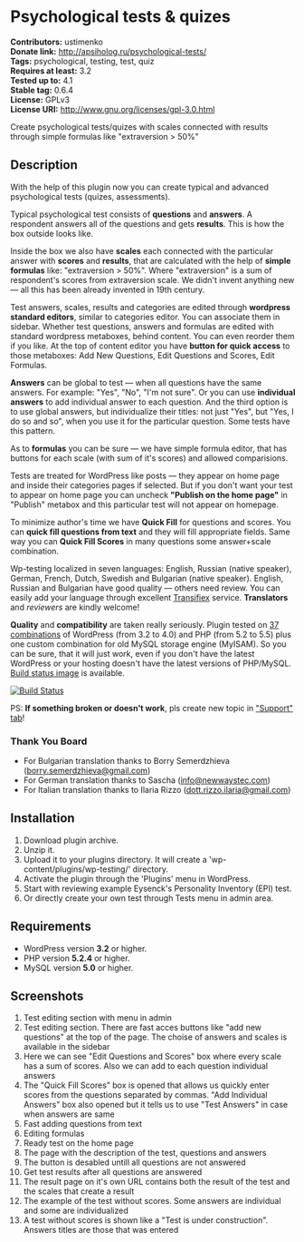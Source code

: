 # Psychological tests & quizes #

**Contributors:** ustimenko  
**Donate link:** http://apsiholog.ru/psychological-tests/  
**Tags:** psychological, testing, test, quiz  
**Requires at least:** 3.2  
**Tested up to:** 4.1  
**Stable tag:** 0.6.4  
**License:** GPLv3  
**License URI:** http://www.gnu.org/licenses/gpl-3.0.html  

Create psychological tests/quizes with scales connected with results through simple formulas like "extraversion > 50%"

## Description ##

With the help of this plugin now you can create typical and advanced psychological tests (quizes, assessments).

Typical psychological test consists of **questions** and **answers**. A respondent answers all of the questions and gets **results**. This is how the box outside looks like.

Inside the box we also have **scales** each connected with the particular answer with **scores** and **results**, that are calculated with the help of **simple formulas** like: "extraversion > 50%". Where "extraversion" is a sum of respondent's scores from extraversion scale. We didn't invent anything new — all this has been already invented in 19th century.

Test answers, scales, results and categories are edited through **wordpress standard editors**, similar to categories editor. You can associate them in sidebar. Whether test questions, answers and formulas are edited with standard wordpress metaboxes, behind content. You can even reorder them if you like. At the top of content editor you have **button for quick access** to those metaboxes: Add New Questions, Edit Questions and Scores, Edit Formulas.

**Answers**  can be global to test — when all questions have the same answers. For example: "Yes", "No", "I'm not sure". Or you can use **individual answers** to add individual answer to each question. And the third option is to use global answers, but individualize their titles: not just "Yes", but "Yes, I do so and so", when you use it for the particular question. Some tests have this pattern.

As to **formulas** you can be sure — we have simple formula editor, that has buttons for each scale (with sum of it's scores) and allowed comparisions.

Tests are treated for WordPress like posts — they appear on home page and inside their categories pages if selected. But if you don't want your test to appear on home page you can uncheck **"Publish on the home page"** in "Publish" metabox and this particular test will not appear on homepage.

To minimize author's time we have **Quick Fill** for questions and scores. You can **quick fill questions from text** and they will fill appropriate fields. Same way you can **Quick Fill Scores** in many questions some answer+scale combination. 

Wp-testing localized in seven languages: English, Russian (native speaker), German, French, Dutch, Swedish and Bulgarian (native speaker). English, Russian and Bulgarian have good quality — others need review. You can easily add your language through excellent [Transifiex](https://www.transifex.com/projects/p/wp-testing/) service. **Translators** and *reviewers* are kindly welcome!

**Quality** and **compatibility** are taken really seriously. Plugin tested on [37 combinations](https://travis-ci.org/garex/wp-testing) of WordPress (from 3.2 to 4.0) and PHP (from 5.2 to 5.5) plus one custom combination for old MySQL storage engine (MyISAM). So you can be sure, that it will just work, even if you don't have  the latest WordPress or your hosting doesn't have the latest versions of PHP/MySQL. [Build status image](https://travis-ci.org/garex/wp-testing.svg?branch=develop) is available.

[![Build Status](https://travis-ci.org/garex/wp-testing.svg?branch=develop)](https://travis-ci.org/garex/wp-testing)

PS: **If something broken or doesn't work**, pls create new topic in ["Support" tab](https://wordpress.org/support/plugin/wp-testing)!

### Thank You Board ###

* For Bulgarian translation thanks to Borry Semerdzhieva (borry.semerdzhieva@gmail.com)
* For German translation thanks to Sascha (info@newwaystec.com)
* For Italian translation thanks to Ilaria Rizzo (dott.rizzo.ilaria@gmail.com)


## Installation ##

1. Download plugin archive.
1. Unzip it.
1. Upload it to your plugins directory. It will create a 'wp-content/plugins/wp-testing/' directory.
1. Activate the plugin through the 'Plugins' menu in WordPress.
1. Start with reviewing example Eysenck's Personality Inventory (EPI) test.
1. Or directly create your own test through Tests menu in admin area.

## Requirements ##

* WordPress version **3.2** or higher.
* PHP version **5.2.4** or higher.
* MySQL version **5.0** or higher.

## Screenshots ##

01. Test editing section with menu in admin
02. Test editing section. There are fast acces buttons like "add new questions" at the top of the page. The choise of answers and scales is available in the sidebar
03. Here we can see "Edit Questions and Scores" box where every scale has a sum of scores. Also we can add to each question individual answers
04. The "Quick Fill Scores" box is opened that allows us quickly enter scores from the questions separated by commas. "Add Individual Answers" box also opened but it tells us to use "Test Answers" in case when answers are same
05. Fast adding questions from text
06. Editing formulas
07. Ready test on the home page
08. The page with the description of the test, questions and answers
09. The button is desabled untill all questions are not answered
10. Get test results after all questions are answered
11. The result page on it's own URL contains both the result of the test and the scales that create a result
12. The example of the test without  scores. Some answers are individual and some are individualized
13. A test without scores is shown like a "Test is under construction". Answers titles are those that was entered
